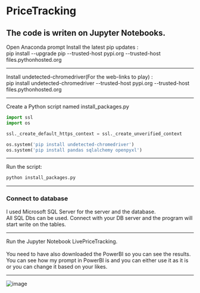 # PriceTracking

## The code is writen on Jupyter Notebooks. 

Open Anaconda prompt
Install the latest pip updates : <br>
pip install --upgrade pip --trusted-host pypi.org --trusted-host files.pythonhosted.org 

---------------------------------

Install undetected-chromedriver(For the web-links to play) : <br>
pip install undetected-chromedriver --trusted-host pypi.org --trusted-host files.pythonhosted.org

---------------------------------

Create a Python script named install_packages.py <br>
```python
import ssl
import os

ssl._create_default_https_context = ssl._create_unverified_context

os.system('pip install undetected-chromedriver')
os.system('pip install pandas sqlalchemy openpyxl')
```
---------------------------------

Run the script: <br>
```bash
python install_packages.py
```
---------------------------------

### Connect to database

I used Microsoft SQL Server for the server and the database. <br>
All SQL Dbs can be used. Connect with your DB server and the program will start write on the tables. 

---------------------------------

Run the Jupyter Notebook LivePriceTracking. <br> <br>
You need to have also downloaded the PowerBI so you can see the results. <br>
You can see how my prompt in PowerBI is and you can either use it as it is or you can change it based on your likes.

---------------------------------

![image](https://github.com/user-attachments/assets/b7223875-57a1-4923-ae6e-143c90566c1c)



